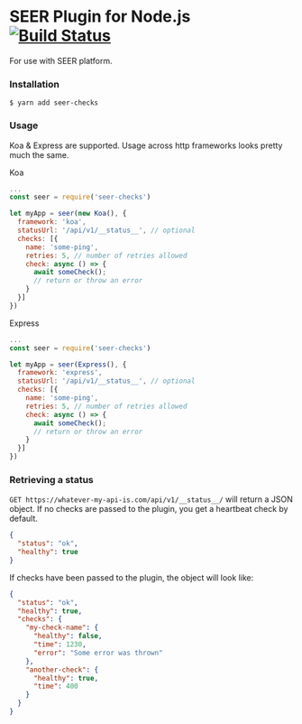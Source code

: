 # SEER Plugin for Node.js [![Build Status](https://travis-ci.org/associatedemployers/seer-node.svg?branch=master)](https://travis-ci.org/associatedemployers/seer-node)

For use with SEER platform.

### Installation
```
$ yarn add seer-checks
```

### Usage
Koa & Express are supported. Usage across http frameworks looks pretty much the same.

Koa
```javascript
...
const seer = require('seer-checks')

let myApp = seer(new Koa(), {
  framework: 'koa',
  statusUrl: '/api/v1/__status__', // optional
  checks: [{
    name: 'some-ping',
    retries: 5, // number of retries allowed
    check: async () => {
      await someCheck();
      // return or throw an error
    }
  }]
})
```

Express
```javascript
...
const seer = require('seer-checks')

let myApp = seer(Express(), {
  framework: 'express',
  statusUrl: '/api/v1/__status__', // optional
  checks: [{
    name: 'some-ping',
    retries: 5, // number of retries allowed
    check: async () => {
      await someCheck();
      // return or throw an error
    }
  }]
})
```

### Retrieving a status

`GET https://whatever-my-api-is.com/api/v1/__status__/` will return a JSON object. If no checks are passed to the plugin, you get a heartbeat check by default.

```json
{
  "status": "ok",
  "healthy": true
}
```

If checks have been passed to the plugin, the object will look like:
```json
{
  "status": "ok",
  "healthy": true,
  "checks": {
    "my-check-name": {
      "healthy": false,
      "time": 1230,
      "error": "Some error was thrown"
    },
    "another-check": {
      "healthy": true,
      "time": 400
    }
  }
}
```
